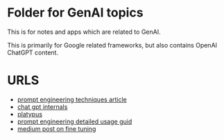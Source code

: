 # Folder for GenAI topics

This is for notes and apps which are related to GenAI.

This is primarily for Google related frameworks, but also contains OpenAI ChatGPT content.

# URLS

* [prompt engineering techniques article](https://cobusgreyling.medium.com/12-prompt-engineering-techniques-644481c857aa)
* [chat gpt internals](https://towardsdatascience.com/inside-gpt-i-1e8840ca8093)
* [platypus](https://levelup.gitconnected.com/platypus-quick-cheap-and-powerful-llm-404b86af8755)
* [prompt engineering detailed usage guid](https://medium.com/mlearning-ai/i-scanned-1000-prompts-so-you-dont-have-to-10-need-to-know-techniques-a77bcd074d97)
* [medium post on fine tuning](https://towardsdatascience.com/fine-tuning-large-language-models-llms-23473d763b91)








